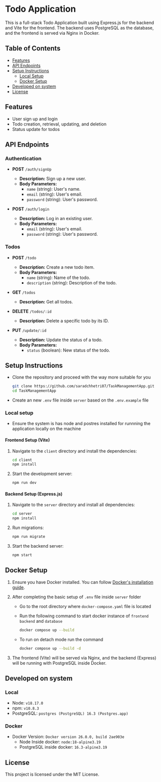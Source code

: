 # Todo Application

This is a full-stack Todo Application built using Express.js for the backend and Vite for the frontend. The backend uses PostgreSQL as the database, and the frontend is served via Nginx in Docker.

## Table of Contents
- [Features](#features)
- [API Endpoints](#api-endpoints)
- [Setup Instructions](#setup-instructions)
  - [Local Setup](#local-setup)
  - [Docker Setup](#docker-setup)
- [Developed on system](#developed-on-system)
- [License](#license)

## Features
- User sign up and login
- Todo creation, retrieval, updating, and deletion
- Status update for todos

## API Endpoints

### Authentication

- **POST** `/auth/signUp`
  - **Description:** Sign up a new user.
  - **Body Parameters:**
    - `name` (string): User's name.
    - `email` (string): User's email.
    - `password` (string): User's password.

- **POST** `/auth/login`
  - **Description:** Log in an existing user.
  - **Body Parameters:**
    - `email` (string): User's email.
    - `password` (string): User's password.

### Todos

- **POST** `/todo`
  - **Description:** Create a new todo item.
  - **Body Parameters:**
    - `name` (string): Name of the todo.
    - `description` (string): Description of the todo.

- **GET** `/todos`
  - **Description:** Get all todos.

- **DELETE** `/todos/:id`
  - **Description:** Delete a specific todo by its ID.

- **PUT** `/update/:id`
  - **Description:** Update the status of a todo.
  - **Body Parameters:**
    - `status` (boolean): New status of the todo.

## Setup Instructions
  - Clone the repository and proceed with the way more suitable for you 
    ```bash
    git clone https://github.com/saradchhetri07/TaskManagementApp.git
    cd TaskManagementApp
    ```
  - Create an new `.env` file inside `server` based on the `.env.example` file

### Local setup
  - Ensure the system is has node and postres installed for runnning the application locally on the machine


#### Frontend Setup (Vite)

  1. Navigate to the `client` directory and install the dependencies:
        ```bash
        cd client
        npm install
        ```

  1. Start the development server:
        ```bash
        npm run dev
        ```

#### Backend Setup (Express.js)

  1. Navigate to the `server` directory and install all dependencies:
        ```bash
        cd server
        npm install
        ```
  1. Run migrations:
        ```bash
        npm run migrate
        ```
  1. Start the backend server:
        ```bash
        npm start
        ```

## Docker Setup

1. Ensure you have Docker installed. You can follow [Docker's installation guide](https://docs.docker.com/get-docker/).

1. After completing the basic setup of `.env` file inside `server` folder 
    - Go to the root directory where `docker-compose.yaml` file is located
    - Run the following command to start docker instance of `frontend` `backend` and `database`

        ```bash
        docker compose up --build 
        ```
    - To run on detach mode run the command
        ```bash
        docker compose up --build -d
        ```

1. The frontend (Vite) will be served via Nginx, and the backend (Express) will be running with PostgreSQL inside Docker.

## Developed on system
### Local
  - Node: `v18.17.0`
  - npm: `v10.8.3`  
  - PostgreSQL: `postgres (PostgreSQL) 16.3 (Postgres.app)`

### Docker
  - Docker Version: `Docker version 26.0.0, build 2ae903e`
     - Node Inside docker: `node:18-alpine3.19`
     - PostgreSQL inside docker: `16.3-alpine3.19`

## License

This project is licensed under the MIT License.
